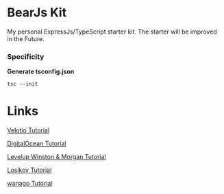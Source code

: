 # BearJs Kit

My personal ExpressJs/TypeScript starter kit.
The starter will be improved in the Future.

### Specificity

**Generate tsconfig.json**

```
tsc --init
```

# Links

[Velotio Tutorial](https://www.velotio.com/engineering-blog/set-up-production-ready-rest-nodejs-api-server-using-typescript-express-postgresql "Click on it! Trust me :)")

[DigitalOcean Tutorial](https://www.digitalocean.com/community/tutorials/setting-up-a-node-project-with-typescript "Click on it! Trust me :)")

[Levelup Winston & Morgan Tutorial](https://levelup.gitconnected.com/better-logs-for-expressjs-using-winston-and-morgan-with-typescript-1c31c1ab9342)

[Losikov Tutorial](https://github.com/losikov/api-example)

[wanago Tutorial](https://wanago.io/2018/12/03/typescript-express-tutorial-routing-controllers-middleware/)